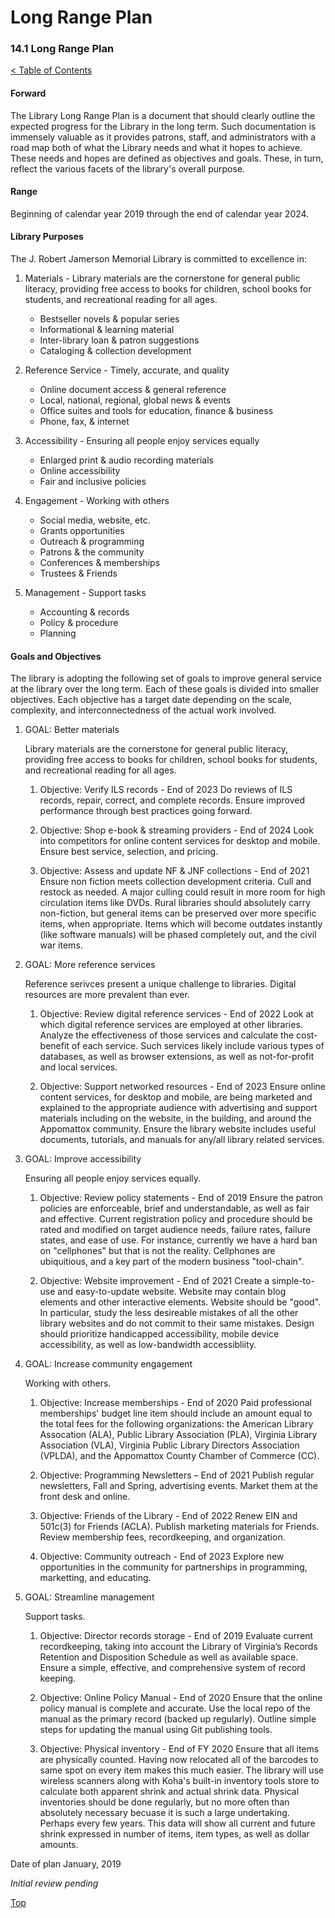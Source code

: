 [0]: ../README.md
[14.1]: long-range-plan.md

# Long Range Plan
### 14.1 Long Range Plan
[< Table of Contents][0]

#### Forward

The Library Long Range Plan is a document that should clearly outline the expected progress for the Library in the long term. Such documentation is immensely valuable as it provides patrons, staff, and administrators with a road map both of what the Library needs and what it hopes to achieve. These needs and hopes are defined as objectives and goals. These, in turn, reflect the various facets of the library's overall purpose.

#### Range

Beginning of calendar year 2019 through the end of calendar year 2024.

#### Library Purposes

The J. Robert Jamerson Memorial Library is committed to excellence in:

1. Materials - Library materials are the cornerstone for general public literacy, providing free access to books for children, school books for students, and recreational reading for all ages.
    - Bestseller novels & popular series
    - Informational & learning material
    - Inter-library loan & patron suggestions
    - Cataloging & collection development

2. Reference Service - Timely, accurate, and quality
    - Online document access & general reference 
    - Local, national, regional, global news & events 
    - Office suites and tools for education, finance & business 
    - Phone, fax, & internet 

3. Accessibility - Ensuring all people enjoy services equally
    - Enlarged print & audio recording materials
    - Online accessibility
    - Fair and inclusive policies

4. Engagement - Working with others
    - Social media, website, etc.
    - Grants opportunities
    - Outreach & programming
    - Patrons & the community
    - Conferences & memberships
    - Trustees & Friends

5. Management - Support tasks
    - Accounting & records
    - Policy & procedure
    - Planning 

#### Goals and Objectives

The library is adopting the following set of goals to improve general service at the library over the long term. Each of these goals is divided into smaller objectives. Each objective has a target date depending on the scale, complexity, and interconnectedness of the actual work involved.

1. GOAL: Better materials

	Library materials are the cornerstone for general public literacy, providing free access to books for children, school books for students, and recreational reading for all ages.

    1. Objective: Verify ILS records - End of 2023
       Do reviews of ILS records, repair, correct, and complete records. Ensure improved performance through best practices going forward.

    2. Objective: Shop e-book & streaming providers - End of 2024
       Look into competitors for online content services for desktop and mobile. Ensure best service, selection, and pricing.

    3. Objective: Assess and update NF & JNF collections - End of 2021
       Ensure non fiction meets collection development criteria. Cull and restock as needed. A major culling could result in more room for high circulation items like DVDs. Rural libraries should absolutely carry non-fiction, but general items can be preserved over more specific items, when appropriate. Items which will become outdates instantly (like software manuals) will be phased completely out, and the civil war items.

2. GOAL: More reference services
	
	Reference serivces present a unique challenge to libraries. Digital resources are more prevalent than ever.

    1. Objective: Review digital reference services - End of 2022
    Look at which digital reference services are employed at other libraries. Analyze the effectiveness of those services and calculate the cost-benefit of each service. Such services likely include various types of databases, as well as browser extensions, as well as not-for-profit and local services.

    2. Objective: Support networked resources - End of 2023
    Ensure online content services, for desktop and mobile, are being marketed and explained to the appropriate audience with advertising and support materials including on the website, in the building, and around the Appomattox community. Ensure the library website includes useful documents, tutorials, and manuals for any/all library related services.

3. GOAL: Improve accessibility
	
	Ensuring all people enjoy services equally.

    1. Objective: Review policy statements - End of 2019
       Ensure the patron policies are enforceable, brief and understandable, as well as fair and effective. Current registration policy and procedure should be rated and modified on target audience needs, failure rates, failure states, and ease of use. For instance, currently we have a hard ban on "cellphones" but that is not the reality. Cellphones are ubiquitious, and a key part of the modern business "tool-chain".

    2. Objective: Website improvement - End of 2021
       Create a simple-to-use and easy-to-update website. Website may contain blog elements and other interactive elements. Website should be "good". In particular, study the less desireable mistakes of all the other library websites and do not commit to their same mistakes. Design should prioritize handicapped accessibility, mobile device accessibility, as well as low-bandwidth accessibliity.


4. GOAL: Increase community engagement
	
	Working with others.

    1. Objective: Increase memberships - End of 2020
       Paid professional memberships' budget line item should include an amount equal to the total fees for the following organizations: the American Library Assocation (ALA), Public Library Association (PLA), Virginia Library Association (VLA), Virginia Public Library Directors Association (VPLDA), and the Appomattox County Chamber of Commerce (CC).

    2. Objective: Programming Newsletters – End of 2021
       Publish regular newsletters, Fall and Spring, advertising events. Market them at the front desk and online.

    3. Objective: Friends of the Library - End of 2022
       Renew EIN and 501c(3) for Friends (ACLA). Publish marketing materials for Friends. Review membership fees, recordkeeping, and organization.

    4. Objective: Community outreach - End of 2023
       Explore new opportunities in the community for partnerships in programming, marketting, and educating.

5. GOAL: Streamline management
	
	Support tasks.

    1. Objective: Director records storage - End of 2019
       Evaluate current recordkeeping, taking into account the Library of Virginia’s Records Retention and Disposition Schedule as well as available space. Ensure a simple, effective, and comprehensive system of record keeping.
       
    2. Objective: Online Policy Manual - End of 2020
       Ensure that the online policy manual is complete and accurate. Use the local repo of the manual as the primary record (backed up regularly). Outline simple steps for updating the manual using Git publishing tools.

    3. Objective: Physical inventory - End of FY 2020
       Ensure that all items are physically counted. Having now relocated all of the barcodes to same spot on every item makes this much easier. The library will use wireless scanners along with Koha's built-in inventory tools store to calculate both apparent shrink and actual shrink data. Physical inventories should be done regularly, but no more often than absolutely necessary becuase it is such a large undertaking. Perhaps every few years. This data will show all current and future shrink expressed in number of items, item types, as well as dollar amounts.

Date of plan January, 2019

*Initial review pending*

[Top][14.1]
